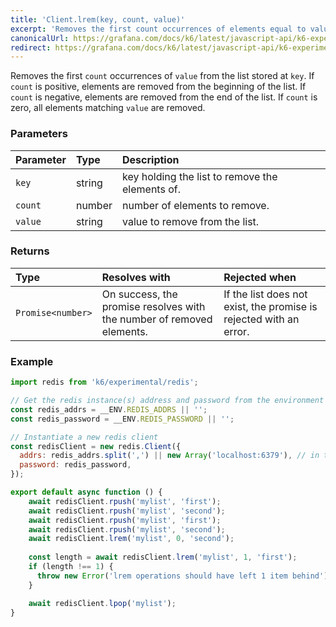 ```yaml
---
title: 'Client.lrem(key, count, value)'
excerpt: 'Removes the first count occurrences of elements equal to value from the list stored at `key`.'
canonicalUrl: https://grafana.com/docs/k6/latest/javascript-api/k6-experimental/redis/client/client-lrem/
redirect: https://grafana.com/docs/k6/latest/javascript-api/k6-experimental/redis/client/client-lrem/
---
```


Removes the first `count` occurrences of `value` from the list stored at `key`. If `count` is positive, elements are removed from the beginning of the list. If `count` is negative, elements are removed from the end of the list. If `count` is zero, all elements matching `value` are removed.

### Parameters

| Parameter | Type   | Description                                     |
| :-------- | :----- | :---------------------------------------------- |
| `key`     | string | key holding the list to remove the elements of. |
| `count`   | number | number of elements to remove.                   |
| `value`   | string | value to remove from the list.                  |


### Returns

| Type              | Resolves with                                                         | Rejected when                                                      |
| :---------------- | :-------------------------------------------------------------------- | :----------------------------------------------------------------- |
| `Promise<number>` | On success, the promise resolves with the number of removed elements. | If the list does not exist, the promise is rejected with an error. |

### Example

<CodeGroup labels={[]}>

```javascript
import redis from 'k6/experimental/redis';

// Get the redis instance(s) address and password from the environment
const redis_addrs = __ENV.REDIS_ADDRS || '';
const redis_password = __ENV.REDIS_PASSWORD || '';

// Instantiate a new redis client
const redisClient = new redis.Client({
  addrs: redis_addrs.split(',') || new Array('localhost:6379'), // in the form of 'host:port', separated by commas
  password: redis_password,
});

export default async function () {
    await redisClient.rpush('mylist', 'first');
    await redisClient.rpush('mylist', 'second');
    await redisClient.rpush('mylist', 'first');
    await redisClient.rpush('mylist', 'second');
    await redisClient.lrem('mylist', 0, 'second');
    
    const length = await redisClient.lrem('mylist', 1, 'first');
    if (length !== 1) {
      throw new Error('lrem operations should have left 1 item behind');
    }

    await redisClient.lpop('mylist');
}
```

</CodeGroup>